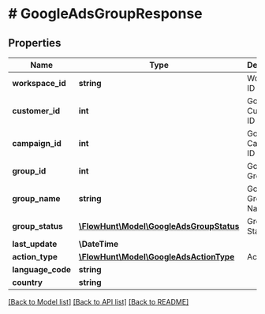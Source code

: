 # # GoogleAdsGroupResponse

## Properties

Name | Type | Description | Notes
------------ | ------------- | ------------- | -------------
**workspace_id** | **string** | Workspace ID |
**customer_id** | **int** | Google Ads Customer ID |
**campaign_id** | **int** | Google Ads Campaign ID |
**group_id** | **int** | Google Ads Group |
**group_name** | **string** | Google Ads Group Name |
**group_status** | [**\FlowHunt\Model\GoogleAdsGroupStatus**](GoogleAdsGroupStatus.md) | Group Status |
**last_update** | **\DateTime** |  | [optional]
**action_type** | [**\FlowHunt\Model\GoogleAdsActionType**](GoogleAdsActionType.md) | Action Type |
**language_code** | **string** |  | [optional]
**country** | **string** |  | [optional]

[[Back to Model list]](../../README.md#models) [[Back to API list]](../../README.md#endpoints) [[Back to README]](../../README.md)
